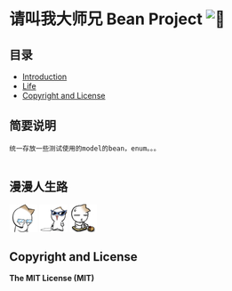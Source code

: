 # 请叫我大师兄 Bean Project ![:kiss:][lips]

## 目录
* [Introduction](#简要说明)
* [Life](#漫漫人生路)
* [Copyright and License](#copyright-and-license)


## 简要说明
```
统一存放一些测试使用的model的bean，enum。。。
    
```


## 漫漫人生路
![begin][start] ![going on][going on] ![going on][going on more]


## Copyright and License
**The MIT License (MIT)**


[start]:https://github.com/cmshome/x/blob/master/md/src/main/java/com/lxk/imgs/me/1.gif "刚刚毕业，好好学习。"
[going on]:https://github.com/cmshome/x/blob/master/md/src/main/java/com/lxk/imgs/me/2.gif "渐入佳境，高调装逼。"
[going on more]:https://github.com/cmshome/x/blob/master/md/src/main/java/com/lxk/imgs/me/3.gif "最高境界，低调低调。"
[lips]:https://github.com/jsw0528/rails_emoji/raw/master/vendor/assets/images/emojis/kiss.png "烈焰红唇"

